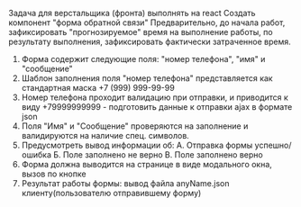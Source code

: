Задача для верстальщика (фронта) выполнять на react
Создать компонент "форма обратной связи"
Предварительно, до начала работ, зафиксировать "прогнозируемое" время на выполнение работы, по результату выполнения, зафиксировать фактически затраченное время.

1. Форма содержит следующие поля: "номер телефона", "имя" и "сообщение"
2. Шаблон заполнения поля "номер телефона" представляется как стандартная маска +7 (999) 999-99-99
3. Номер телефона проходит валидацию при отправки, и приводится к виду +79999999999 - подготовить данные к отправки ajax в формате json
4. Поля "Имя" и "Сообщение" проверяются на заполнение и валидируются на наличие спец. символов.
5. Предусмотреть вывод информации об:
   А. Отправка формы успешно/ошибка
   Б. Поле заполнено не верно
   В. Поле заполнено верно
6. Форма должна выводится на странице в виде модального окна, вызов по кнопке
7. Результат работы формы: вывод файла anyName.json клиенту(пользователю отправившему форму)
